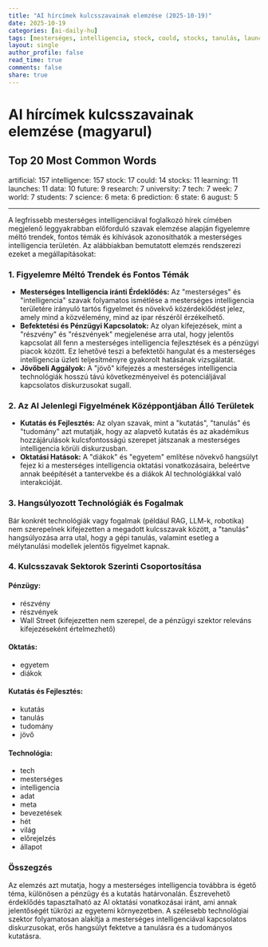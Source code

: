 ```yaml
---
title: "AI hírcímek kulcsszavainak elemzése (2025-10-19)"
date: 2025-10-19
categories: [ai-daily-hu]
tags: [mesterséges, intelligencia, stock, could, stocks, tanulás, launches, adatok, jövő, kutatás, egyetem, tech, hét, világ, diákok, tudomány, meta, predikció, állam, augusztus]
layout: single
author_profile: false
read_time: true
comments: false
share: true
---
```


# AI hírcímek kulcsszavainak elemzése (magyarul)

## Top 20 Most Common Words

artificial: 157
intelligence: 157
stock: 17
could: 14
stocks: 11
learning: 11
launches: 11
data: 10
future: 9
research: 7
university: 7
tech: 7
week: 7
world: 7
students: 7
science: 6
meta: 6
prediction: 6
state: 6
august: 5

---

A legfrissebb mesterséges intelligenciával foglalkozó hírek címében megjelenő leggyakrabban előforduló szavak elemzése alapján figyelemre méltó trendek, fontos témák és kihívások azonosíthatók a mesterséges intelligencia területén. Az alábbiakban bemutatott elemzés rendszerezi ezeket a megállapításokat:

### 1. Figyelemre Méltó Trendek és Fontos Témák
- **Mesterséges Intelligencia iránti Érdeklődés:** Az "mesterséges" és "intelligencia" szavak folyamatos ismétlése a mesterséges intelligencia területére irányuló tartós figyelmet és növekvő közérdeklődést jelez, amely mind a közvélemény, mind az ipar részéről érzékelhető.
- **Befektetési és Pénzügyi Kapcsolatok:** Az olyan kifejezések, mint a "részvény" és "részvények" megjelenése arra utal, hogy jelentős kapcsolat áll fenn a mesterséges intelligencia fejlesztések és a pénzügyi piacok között. Ez lehetővé teszi a befektetői hangulat és a mesterséges intelligencia üzleti teljesítményre gyakorolt hatásának vizsgálatát.
- **Jövőbeli Aggályok:** A "jövő" kifejezés a mesterséges intelligencia technológiák hosszú távú következményeivel és potenciáljával kapcsolatos diskurzusokat sugall.

### 2. Az AI Jelenlegi Figyelmének Középpontjában Álló Területek
- **Kutatás és Fejlesztés:** Az olyan szavak, mint a "kutatás", "tanulás" és "tudomány" azt mutatják, hogy az alapvető kutatás és az akadémikus hozzájárulások kulcsfontosságú szerepet játszanak a mesterséges intelligencia körüli diskurzusban.
- **Oktatási Hatások:** A "diákok" és "egyetem" említése növekvő hangsúlyt fejez ki a mesterséges intelligencia oktatási vonatkozásaira, beleértve annak beépítését a tantervekbe és a diákok AI technológiákkal való interakcióját.

### 3. Hangsúlyozott Technológiák és Fogalmak
Bár konkrét technológiák vagy fogalmak (például RAG, LLM-k, robotika) nem szerepelnek kifejezetten a megadott kulcsszavak között, a "tanulás" hangsúlyozása arra utal, hogy a gépi tanulás, valamint esetleg a mélytanulási modellek jelentős figyelmet kapnak.

### 4. Kulcsszavak Sektorok Szerinti Csoportosítása

#### Pénzügy:
- részvény
- részvények
- Wall Street (kifejezetten nem szerepel, de a pénzügyi szektor releváns kifejezéseként értelmezhető)

#### Oktatás:
- egyetem
- diákok

#### Kutatás és Fejlesztés:
- kutatás 
- tanulás
- tudomány
- jövő

#### Technológia:
- tech
- mesterséges
- intelligencia
- adat
- meta
- bevezetések
- hét
- világ
- előrejelzés
- állapot

### Összegzés
Az elemzés azt mutatja, hogy a mesterséges intelligencia továbbra is égető téma, különösen a pénzügy és a kutatás határvonalán. Észrevehető érdeklődés tapasztalható az AI oktatási vonatkozásai iránt, ami annak jelentőségét tükrözi az egyetemi környezetben. A szélesebb technológiai szektor folyamatosan alakítja a mesterséges intelligenciával kapcsolatos diskurzusokat, erős hangsúlyt fektetve a tanulásra és a tudományos kutatásra.